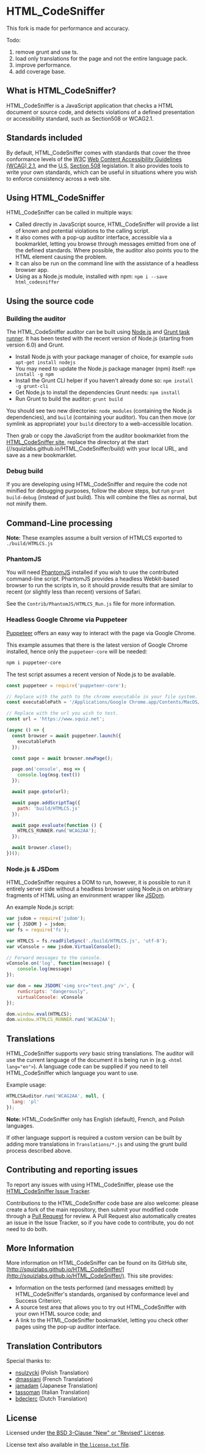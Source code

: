 # HTML_CodeSniffer

This fork is made for performance and accuracy.

Todo: 

1. remove grunt and use ts.
1. load only translations for the page and not the entire language pack.
1. improve performance.
1. add coverage base.

## What is HTML_CodeSniffer?

HTML_CodeSniffer is a JavaScript application that checks a HTML document
or source code, and detects violations of a defined presentation or accessibility
standard, such as Section508 or WCAG2.1.

## Standards included

By default, HTML_CodeSniffer comes with standards that cover the three conformance
levels of the <abbr title="World Wide Web Consortium">W3C</abbr> [Web Content Accessibility Guidelines (WCAG) 2.1](https://www.w3.org/TR/WCAG21/),
and the <abbr title="United States of America">U.S.</abbr> [Section 508](http://section508.gov/index.cfm?fuseAction=stdsdoc) legislation.
It also provides tools to write your own standards, which can be useful in situations
where you wish to enforce consistency across a web site.

## Using HTML_CodeSniffer

HTML_CodeSniffer can be called in multiple ways:
* Called directly in JavaScript source, HTML_CodeSniffer will provide a list of known
  and potential violations to the calling script.
* It also comes with a pop-up auditor interface, accessible via a bookmarklet,
  letting you browse through messages emitted from one of the defined standards.
  Where possible, the auditor also points you to the HTML element causing the problem.
* It can also be run on the command line with the assistance of a headless browser app.
* Using as a Node.js module, installed with npm: `npm i --save html_codesniffer`


## Using the source code

### Building the auditor

The HTML_CodeSniffer auditor can be built using [Node.js](https://nodejs.org/) and [Grunt
task runner](http://gruntjs.com/). It has been tested with the recent version of Node.js
(starting from version 6.0) and Grunt.

* Install Node.js with your package manager of choice, for example `sudo apt-get install nodejs`
* You may need to update the Node.js package manager (npm) itself: `npm install -g npm`
* Install the Grunt CLI helper if you haven't already done so: `npm install -g grunt-cli`
* Get Node.js to install the dependencies Grunt needs: `npm install`
* Run Grunt to build the auditor: `grunt build`

You should see two new directories: `node_modules` (containing the Node.js
dependencies), and `build` (containing your auditor). You can then move
(or symlink as appropriate) your `build` directory to a web-accessible
location.

Then grab or copy the JavaScript from the auditor bookmarklet from the [HTML_CodeSniffer site](https://squizlabs.github.io/HTML_CodeSniffer),
replace the directory at the start (//squizlabs.github.io/HTML_CodeSniffer/build) with your local URL, and save as a new bookmarklet.

### Debug build

If you are developing using HTML_CodeSniffer and require the code not minified for
debugging purposes, follow the above steps, but run `grunt build-debug`
(instead of just build). This will combine the files as normal, but not minify them.

## Command-Line processing

**Note:** These examples assume a built version of HTMLCS exported to `./build/HTMLCS.js`

### PhantomJS

You will need [PhantomJS](http://www.phantomjs.org/) installed if you wish to
use the contributed command-line script. PhantomJS provides a headless Webkit-based
browser to run the scripts in, so it should provide results that are similar to
recent (or slightly less than recent) versions of Safari.

See the `Contrib/PhantomJS/HTMLCS_Run.js` file for more information.

### Headless Google Chrome via Puppeteer

[Puppeteer](https://developers.google.com/web/tools/puppeteer/get-started) offers an
easy way to interact with the page via Google Chrome.

This example assumes that there is the latest version of Google Chrome installed,
hence only the `puppeteer-core` will be needed:

```sh
npm i puppeteer-core
```

The test script assumes a recent version of Node.js to be available.

```javascript
const puppeteer = require('puppeteer-core');

// Replace with the path to the chrome executable in your file system. This one assumes MacOSX.
const executablePath = '/Applications/Google Chrome.app/Contents/MacOS/Google Chrome';

// Replace with the url you wish to test.
const url = 'https://www.squiz.net';

(async () => {
  const browser = await puppeteer.launch({
    executablePath
  });

  const page = await browser.newPage();

  page.on('console', msg => {
    console.log(msg.text())
  });

  await page.goto(url);

  await page.addScriptTag({
    path: 'build/HTMLCS.js'
  });

  await page.evaluate(function () {
    HTMLCS_RUNNER.run('WCAG2AA');
  });

  await browser.close();
})();
```

### Node.js & JSDom

HTML_CodeSniffer requires a DOM to run, however, it is possible to run it entirely
server side without a headless browser using Node.js on arbitrary fragments of HTML using
an environment wrapper like [JSDom](https://github.com/jsdom/jsdom).

An example Node.js script:

```javascript
var jsdom = require('jsdom');
var { JSDOM } = jsdom;
var fs = require('fs');

var HTMLCS = fs.readFileSync('./build/HTMLCS.js', 'utf-8');
var vConsole = new jsdom.VirtualConsole();

// Forward messages to the console.
vConsole.on('log', function(message) {
    console.log(message)
});

var dom = new JSDOM('<img src="test.png" />', {
    runScripts: "dangerously",
    virtualConsole: vConsole
});

dom.window.eval(HTMLCS);
dom.window.HTMLCS_RUNNER.run('WCAG2AA');
```

## Translations

HTML_CodeSniffer supports _very_ basic string translations. The auditor will use the current language of the document it is being run in (e.g. `<html lang="en">`). A language code can be supplied if you need to tell HTML_CodeSniffer which language you want to use.

Example usage:
```javascript
HTMLCSAuditor.run('WCAG2AA', null, {
  lang: 'pl'
});
```

**Note:** HTML_CodeSniffer only has English (default), French, and Polish languages.

If other language support is required a custom version can be built by adding more translations in `Translations/*.js` and using the grunt build process described above.

## Contributing and reporting issues

To report any issues with using HTML_CodeSniffer, please use the
[HTML_CodeSniffer Issue Tracker](http://github.com/squizlabs/HTML_CodeSniffer/issues).

Contributions to the HTML_CodeSniffer code base are also welcome: please create a
fork of the main repository, then submit your modified code through a
[Pull Request](http://help.github.com/send-pull-requests/) for review. A Pull Request
also automatically creates an issue in the Issue Tracker, so if you have code to
contribute, you do not need to do both.

## More Information

More information on HTML_CodeSniffer can be found on its GitHub site,
[http://squizlabs.github.io/HTML_CodeSniffer/](http://squizlabs.github.io/HTML_CodeSniffer/). This site provides:

* Information on the tests performed (and messages emitted) by HTML_CodeSniffer's standards, organised by conformance level and Success Criterion;
* A source test area that allows you to try out HTML_CodeSniffer with your own HTML source code; and
* A link to the HTML_CodeSniffer bookmarklet, letting you check other pages using the pop-up auditor interface.

## Translation Contributors

Special thanks to:

* [nsulzycki](https://github.com/nsulzycki) (Polish Translation)
* [dmassiani](https://github.com/dmassiani) (French Translation)
* [jamadam](https://github.com/jamadam) (Japanese Translation)
* [tassoman](https://github.com/tassoman) (Italian Translation)
* [bdeclerc](https://github.com/bdeclerc) (Dutch Translation)

## License

Licensed under [the BSD 3-Clause "New" or "Revised" License](https://opensource.org/licenses/BSD-3-Clause).

License text also available in [the `license.txt` file](./license.txt).

